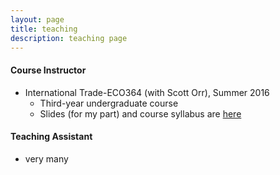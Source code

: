 ```yaml
---
layout: page
title: teaching
description: teaching page
---
```


#### Course Instructor
* International Trade-ECO364 (with Scott Orr), Summer 2016
    - Third-year undergraduate course
    - Slides (for my part) and course syllabus are [here](https://github.com/palpen/palermo_trade_lectures_summer2016)

#### Teaching Assistant
* very many